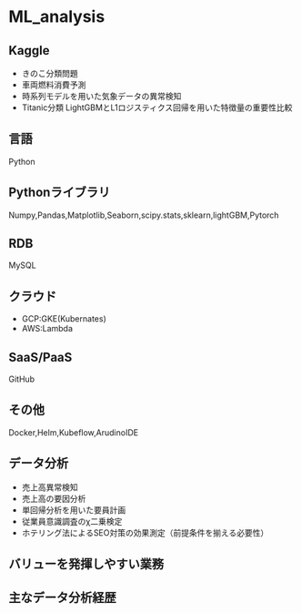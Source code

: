 # ML_analysis

## Kaggle
- きのこ分類問題
- 車両燃料消費予測
- 時系列モデルを用いた気象データの異常検知
- Titanic分類 LightGBMとL1ロジスティクス回帰を用いた特徴量の重要性比較

## 言語
Python

## Pythonライブラリ
Numpy,Pandas,Matplotlib,Seaborn,scipy.stats,sklearn,lightGBM,Pytorch

## RDB
MySQL

## クラウド
- GCP:GKE(Kubernates)
- AWS:Lambda

## SaaS/PaaS
GitHub

## その他
Docker,Helm,Kubeflow,ArudinoIDE

## データ分析
- 売上高異常検知
- 売上高の要因分析
- 単回帰分析を用いた要員計画
- 従業員意識調査のχ二乗検定
- ホテリング法によるSEO対策の効果測定（前提条件を揃える必要性）


## バリューを発揮しやすい業務


## 主なデータ分析経歴

